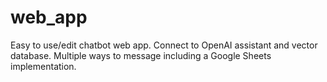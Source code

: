 # web_app
Easy to use/edit chatbot web app. Connect to OpenAI assistant and vector database. Multiple ways to message including a Google Sheets implementation. 
